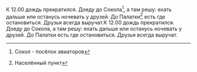 К 12.00 дождь прекратился. Доеду до Сокола[^1], а там решу: ехать дальше или останусь ночевать у друзей. До Палатки[^2] есть где остановиться. Друзья всегда выручат.К 12.00 дождь прекратился. Доеду до Сокола, а там решу: ехать дальше или останусь ночевать у друзей. До Палатки есть где остановиться. Друзья всегда выручат.

[^1]: Сокол - посёлок авиаторов

[^2]: Населённый пункт

